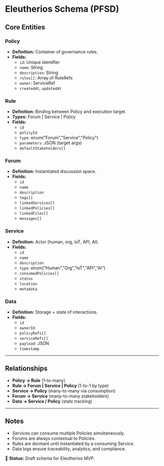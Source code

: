 # Eleutherios Schema (PFSD)

## Core Entities

### Policy
- **Definition:** Container of governance rules.  
- **Fields:**
  - `id`: Unique identifier  
  - `name`: String  
  - `description`: String  
  - `rules[]`: Array of RuleRefs  
  - `owner`: ServiceRef  
  - `createdAt`, `updatedAt`

### Rule
- **Definition:** Binding between Policy and execution target.  
- **Types:** Forum | Service | Policy  
- **Fields:**
  - `id`  
  - `policyId`  
  - `type`: enum("Forum","Service","Policy")  
  - `parameters`: JSON (target args)  
  - `defaultStakeholders[]`  

### Forum
- **Definition:** Instantiated discussion space.  
- **Fields:**
  - `id`  
  - `name`  
  - `description`  
  - `tags[]`  
  - `linkedServices[]`  
  - `linkedPolicies[]`  
  - `linkedFiles[]`  
  - `messages[]`  

### Service
- **Definition:** Actor (human, org, IoT, API, AI).  
- **Fields:**
  - `id`  
  - `name`  
  - `description`  
  - `type`: enum("Human","Org","IoT","API","AI")  
  - `consumedPolicies[]`  
  - `status`  
  - `location`  
  - `metadata`  

### Data
- **Definition:** Storage + state of interactions.  
- **Fields:**
  - `id`  
  - `ownerId`  
  - `policyRefs[]`  
  - `serviceRefs[]`  
  - `payload`: JSON  
  - `timestamp`  

---

## Relationships

- **Policy → Rule** (1-to-many)  
- **Rule → Forum | Service | Policy** (1-to-1 by type)  
- **Service → Policy** (many-to-many via consumption)  
- **Forum → Service** (many-to-many stakeholders)  
- **Data → Service / Policy** (state tracking)  

---

## Notes
- Services can consume multiple Policies simultaneously.  
- Forums are always contextual to Policies.  
- Rules are dormant until instantiated by a consuming Service.  
- Data logs ensure traceability, analytics, and compliance.

📌 **Status:** Draft schema for Eleutherios MVP.
